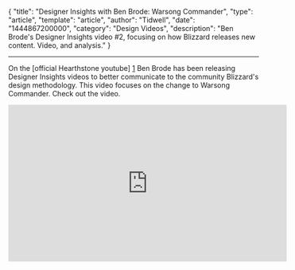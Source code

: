 
{
	"title": "Designer Insights with Ben Brode: Warsong Commander",
	"type": "article",
	"template": "article",
	"author": "Tidwell",
	"date": "1444867200000",
	"category": "Design Videos",
	"description": "Ben Brode's Designer Insights video #2, focusing on how Blizzard releases new content.  Video, and analysis."
}

---

On the [official Hearthstone youtube] [1] Ben Brode has been releasing Designer Insights videos to better communicate to the community Blizzard's design methodology.  This video focuses on the change to Warsong Commander. Check out the video.

<iframe width="560" height="315" src="https://www.youtube.com/embed/EGc6hAr8r6c" frameborder="0" allowfullscreen></iframe>


 [1]: https://www.youtube.com/channel/UCVia_crjzJylRmGq7SHTiaw "Hearthstone on Youtube"

